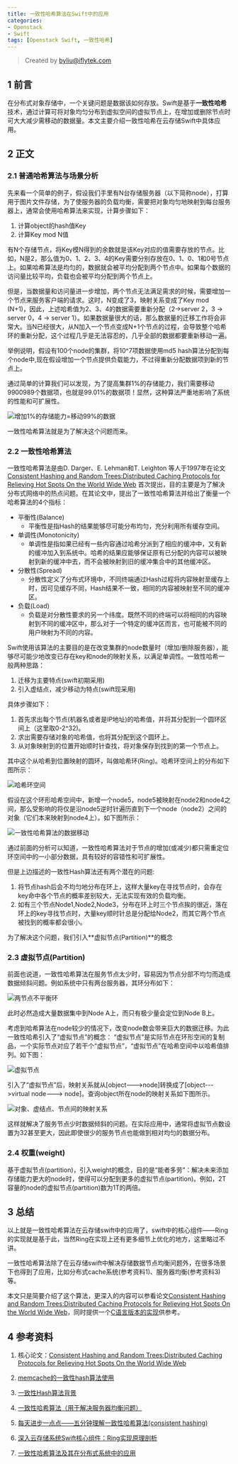 ```yaml
---
title: 一致性哈希算法在Swift中的应用
categories:
- Openstack
- Swift
tags: [Openstack Swift, 一致性哈希]
---
```


> Created by byliu@iflytek.com

## 1 前言 ##

在分布式对象存储中，一个关键问题是数据该如何存放。Swift是基于**一致性哈希**技术，通过计算可将对象均匀分布到虚拟空间的虚拟节点上，在增加或删除节点时可大大减少需移动的数据量。本文主要介绍一致性哈希在云存储Swift中具体应用。

<!--more-->

## 2 正文 ##

### 2.1 普通哈希算法与场景分析 ###

先来看一个简单的例子，假设我们手里有N台存储服务器（以下简称node），打算用于图片文件存储，为了使服务器的负载均衡，需要把对象均匀地映射到每台服务器上，通常会使用哈希算法来实现，计算步骤如下：
 
1.	计算object的hash值Key
2.	计算Key mod N值
      
有N个存储节点，将Key模N得到的余数就是该Key对应的值需要存放的节点。比如，N是2，那么值为0、1、2、3、4的Key需要分别存放在0、1、0、1和0号节点上。如果哈希算法是均匀的，数据就会被平均分配到两个节点中。如果每个数据的访问量比较平均，负载也会被平均分配到两个节点上。

但是，当数据量和访问量进一步增加，两个节点无法满足需求的时候，需要增加一个节点来服务客户端的请求。这时，N变成了3，映射关系变成了Key mod (N+1)，因此，上述哈希值为2、3、4的数据需要重新分配（2->server 2，3 -> server 0，4 -> server 1）。如果数据量很大的话，那么数据量的迁移工作将会非常大。当N已经很大，从N加入一个节点变成N+1个节点的过程，会导致整个哈希环的重新分配，这个过程几乎是无法容忍的，几乎全部的数据都要重新移动一遍。

举例说明，假设有100个node的集群，将10^7项数据使用md5 hash算法分配到每个node中,现在假设增加一个节点提供负载能力，不过得重新分配数据项到新的节点上。

通过简单的计算我们可以发现，为了提高集群1%的存储能力，我们需要移动9900989个数据项，也就是99.01%的数据项！显然，这种算法严重地影响了系统的性能和可扩展性。

![增加1%的存储能力=移动99%的数据](http://byliu.bj.openstorage.cn/byliu/普通HASH移动数据.gif "增加1%的存储能力=移动99%的数据")

一致性哈希算法就是为了解决这个问题而来。

### 2.2 一致性哈希算法 ###
      
一致性哈希算法是由D. Darger、E. Lehman和T. Leighton 等人于1997年在论文 [Consistent Hashing and Random Trees:Distributed Caching Protocols for Relieving Hot Spots On the World Wide Web](https://www.akamai.com/us/en/multimedia/documents/technical-publication/consistent-hashing-and-random-trees-distributed-caching-protocols-for-relieving-hot-spots-on-the-world-wide-web-technical-publication.pdf) 首次提出，目的主要是为了解决分布式网络中的热点问题。在其论文中，提出了一致性哈希算法并给出了衡量一个哈希算法的4个指标：

*	平衡性(Balance)
	*	平衡性是指Hash的结果能够尽可能分布均匀，充分利用所有缓存空间。
*	单调性(Monotonicity)
	*	单调性是指如果已经有一些内容通过哈希分派到了相应的缓冲中，又有新的缓冲加入到系统中。哈希的结果应能够保证原有已分配的内容可以被映射到新的缓冲中去，而不会被映射到旧的缓冲集合中的其他缓冲区。
*	分散性(Spread)
	*	分散性定义了分布式环境中，不同终端通过Hash过程将内容映射至缓存上时，因可见缓存不同，Hash结果不一致，相同的内容被映射至不同的缓冲区。
*	负载(Load)
	*	负载是对分散性要求的另一个纬度。既然不同的终端可以将相同的内容映射到不同的缓冲区中，那么对于一个特定的缓冲区而言，也可能被不同的用户映射为不同的内容。

Swift使用该算法的主要目的是在改变集群的node数量时（增加/删除服务器），能够尽可能少地改变已存在key和node的映射关系，以满足单调性。一致性哈希一般两种思路：

1.	迁移为主要特点(swift初期采用)
2.	引入虚结点，减少移动为特点(swift现采用)

具体步骤如下：

1.	首先求出每个节点(机器名或者是IP地址)的哈希值，并将其分配到一个圆环区间上（这里取0-2^32)。
2.	求出需要存储对象的哈希值，也将其分配到这个圆环上。
3.	从对象映射到的位置开始顺时针查找，将对象保存到找到的第一个节点上。

其中这个从哈希到位置映射的圆环，叫做哈希环(Ring)。哈希环空间上的分布如下图所示：

![哈希环空间](http://byliu.bj.openstorage.cn/byliu/哈希环空间.png "哈希环空间")

假设在这个环形哈希空间中，新增一个node5，node5被映射在node2和node4之间，那么受影响的将仅是沿node5逆时针遍历直到下一个node（node2）之间的对象（它们本来映射到node4上）。如下图所示：

![一致性哈希算法的数据移动](http://byliu.bj.openstorage.cn/byliu/一致性哈希算法的数据移动.png "一致性哈希算法的数据移动")

通过前面的分析可以知道，一致性哈希算法对于节点的增加(或减少)都只需重定位环空间中的一小部分数据，具有较好的容错性和可扩展性。

但是上边描述的一致性Hash算法还有两个潜在的问题:

1.	将节点hash后会不均匀地分布在环上，这样大量key在寻找节点时，会存在key命中各个节点的概率差别较大，无法实现有效的负载均衡。
2.	如有三个节点Node1,Node2,Node3，分布在环上时三个节点挨的很近，落在环上的key寻找节点时，大量key顺时针总是分配给Node2，而其它两个节点被找到的概率都会很小。

为了解决这个问题，我们引入**虚拟节点(Partition)**的概念

### 2.3 虚拟节点(Partition) ###

前面也说道，一致性哈希算法在服务节点太少时，容易因为节点分部不均匀而造成数据倾斜问题。例如系统中只有两台服务器，其环分布如下：

![两节点不平衡环](http://byliu.bj.openstorage.cn/byliu/两节点不平衡环.png "两节点不平衡环")

此时必然造成大量数据集中到Node A上，而只有极少量会定位到Node B上。

考虑到哈希算法在node较少的情况下，改变node数会带来巨大的数据迁移。为此一致性哈希引入了“虚拟节点”的概念： “虚拟节点”是实际节点在环形空间的复制品，一个实际节点对应了若干个“虚拟节点”，“虚拟节点”在哈希空间中以哈希值排列。如下图：

![虚拟节点](http://byliu.bj.openstorage.cn/byliu/虚拟节点.jpg "虚拟节点")

引入了“虚拟节点”后，映射关系就从[object--->node]转换成了[object--->virtual node---> node]。查询object所在node的映射关系如下图所示。

![对象、虚结点、节点间的映射关系](http://byliu.bj.openstorage.cn/byliu/对象、虚结点、节点间的映射关系.jpg "对象、虚结点、节点间的映射关系")

这样就解决了服务节点少时数据倾斜的问题。在实际应用中，通常将虚拟节点数设置为32甚至更大，因此即使很少的服务节点也能做到相对均匀的数据分布。

### 2.4 权重(weight) ###

基于虚拟节点(partition)，引入weight的概念，目的是“能者多劳”：解决未来添加存储能力更大的node时，使得可以分配到更多的虚拟节点(partition)。例如，2T 容量的node的虚拟节点(partition)数为1T的两倍。

## 3 总结 ##

以上就是一致性哈希算法在云存储swift中的应用了，swift中的核心组件——Ring的实现就是基于此，当然Ring在实现上还有更多细节上优化的地方，这里略过不讲。

一致性哈希算法除了在云存储swift中解决存储数据节点均衡问题外，在很多场景下也得到了应用，比如分布式cache系统(参考资料1)、服务器均衡(参考资料3)等。

本文只是简要介绍了这个算法，更深入的内容可以参看论文[Consistent Hashing and Random Trees:Distributed Caching Protocols for Relieving Hot Spots On the World Wide Web](https://www.akamai.com/us/en/multimedia/documents/technical-publication/consistent-hashing-and-random-trees-distributed-caching-protocols-for-relieving-hot-spots-on-the-world-wide-web-technical-publication.pdf)，同时提供一个[C语言版本的实现](http://www.codeproject.com/Articles/56138/Consistent-hashing)供参考。

## 4 参考资料 ##

1.	核心论文：[Consistent Hashing and Random Trees:Distributed Caching Protocols for Relieving Hot Spots On the World Wide Web](https://www.akamai.com/us/en/multimedia/documents/technical-publication/consistent-hashing-and-random-trees-distributed-caching-protocols-for-relieving-hot-spots-on-the-world-wide-web-technical-publication.pdf)

2.	[memcache的一致性hash算法使用](http://blog.csdn.net/kongqz/article/details/6695417)

3.	[一致性Hash算法背景](http://www.cnblogs.com/haippy/archive/2011/12/10/2282943.html)
	
4.	[一致性哈希算法（用于解决服务器均衡问题）](http://blog.csdn.net/caigen1988/article/details/7708806)

5.	[每天进步一点点——五分钟理解一致性哈希算法(consistent hashing)](http://blog.csdn.net/cywosp/article/details/23397179/)

6.	[深入云存储系统Swift核心组件：Ring实现原理剖析](http://www.cnblogs.com/yuxc/archive/2012/06/22/2558312.html)

7.	[一致性哈希算法及其在分布式系统中的应用](http://www.openstack.cn/?p=303)